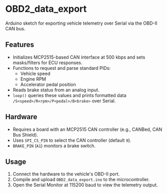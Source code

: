 # OBD2_data_export

Arduino sketch for exporting vehicle telemetry over Serial via the OBD-II CAN bus.

## Features
- Initializes MCP2515-based CAN interface at 500 kbps and sets masks/filters for ECU responses.
- Functions to request and parse standard PIDs:
  - Vehicle speed
  - Engine RPM
  - Accelerator pedal position
- Reads brake status from an analog input.
- `loop()` queries these values and prints formatted data `/S<speed>/R<rpm>/P<pedal>/B<brake>` over Serial.

## Hardware
- Requires a board with an MCP2515 CAN controller (e.g., CANBed, CAN Bus Shield).
- Uses `SPI_CS_PIN` to select the CAN controller (default `9`).
- `BRAKE_PIN` (`A1`) monitors a brake switch.

## Usage
1. Connect the hardware to the vehicle's OBD-II port.
2. Compile and upload `OBD2_data_export.ino` to the microcontroller.
3. Open the Serial Monitor at 115200 baud to view the telemetry output.
